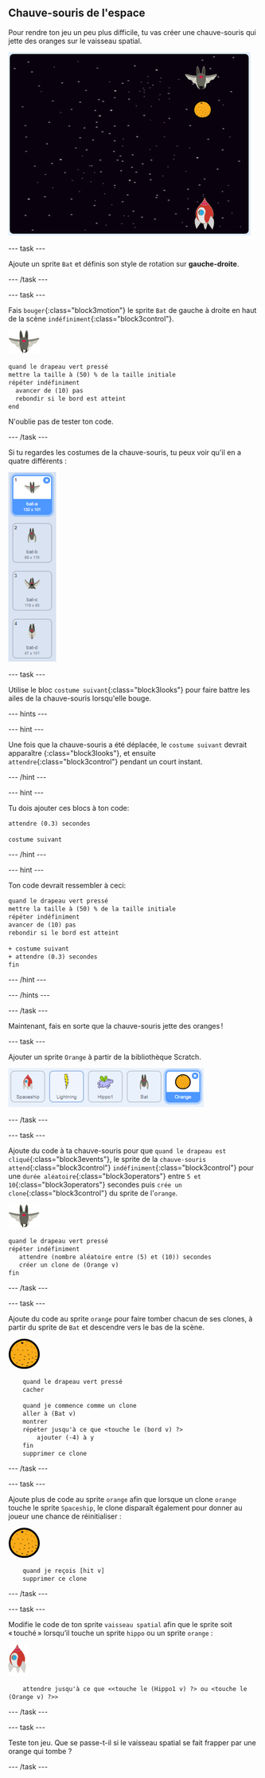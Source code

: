 ## Chauve-souris de l'espace

Pour rendre ton jeu un peu plus difficile, tu vas créer une chauve-souris qui jette des oranges sur le vaisseau spatial.

![une chauve-souris jetant une orange sur le vaisseau spatial](images/bat-oranges.png)

--- task ---

Ajoute un sprite `Bat` et définis son style de rotation sur **gauche-droite**.

--- /task ---

--- task ---

Fais `bouger`{:class="block3motion"} le sprite `Bat` de gauche à droite en haut de la scène `indéfiniment`{:class="block3control"}.

![sprite de chauve-souris](images/bat-sprite.png)

```blocks3
quand le drapeau vert pressé
mettre la taille à (50) % de la taille initiale
répéter indéfiniment 
  avancer de (10) pas
  rebondir si le bord est atteint
end
```

N'oublie pas de tester ton code.

--- /task ---

Si tu regardes les costumes de la chauve-souris, tu peux voir qu'il en a quatre différents :

![capture d'écran](images/invaders-bat-costume.png)

--- task ---

Utilise le bloc `costume suivant`{:class="block3looks"} pour faire battre les ailes de la chauve-souris lorsqu'elle bouge.

--- hints ---

--- hint ---

Une fois que la chauve-souris a été déplacée, le `costume suivant` devrait apparaître {:class="block3looks"}, et ensuite `attendre`{:class="block3control"} pendant un court instant.

--- /hint ---

--- hint ---

Tu dois ajouter ces blocs à ton code:

```blocks3
attendre (0.3) secondes

costume suivant
```

--- /hint ---

--- hint ---

Ton code devrait ressembler à ceci:

```blocks3
quand le drapeau vert pressé
mettre la taille à (50) % de la taille initiale
répéter indéfiniment
avancer de (10) pas
rebondir si le bord est atteint

+ costume suivant
+ attendre (0.3) secondes
fin
```

--- /hint ---

--- /hints ---

--- /task ---

Maintenant, fais en sorte que la chauve-souris jette des oranges !

--- task ---

Ajouter un sprite `Orange` à partir de la bibliothèque Scratch.

![capture d'écran](images/invaders-orange.png)

--- /task ---

--- task ---

Ajoute du code à ta chauve-souris pour que `quand le drapeau est cliqué`{:class="block3events"}, le sprite de la `chauve-souris` `attend`{:class="block3control"} `indéfiniment`{:class="block3control"} pour une `durée aléatoire`{:class="block3operators"} entre `5 et 10`{:class="block3operators"} secondes puis `crée un clone`{:class="block3control"} du sprite de l'`orange`.

![sprite de chauve-souris](images/bat-sprite.png)

```blocks3
quand le drapeau vert pressé
répéter indéfiniment
   attendre (nombre aléatoire entre (5) et (10)) secondes
   créer un clone de (Orange v)
fin
```

--- /task ---

--- task ---

Ajoute du code au sprite `orange` pour faire tomber chacun de ses clones, à partir du sprite de `Bat` et descendre vers le bas de la scène.

![sprite d´orange](images/orange-sprite.png)

```blocks3
    quand le drapeau vert pressé
    cacher

    quand je commence comme un clone
    aller à (Bat v)
    montrer
    répéter jusqu'à ce que <touche le (bord v) ?>
        ajouter (-4) à y
    fin
    supprimer ce clone
```

--- /task ---

--- task ---

Ajoute plus de code au sprite `orange` afin que lorsque un clone `orange` touche le sprite `Spaceship`, le clone disparaît également pour donner au joueur une chance de réinitialiser :

![sprite d´orange](images/orange-sprite.png)

```blocks3
    quand je reçois [hit v]
    supprimer ce clone
```

--- /task ---

--- task ---

Modifie le code de ton sprite `vaisseau spatial` afin que le sprite soit « touché » lorsqu’il touche un sprite `hippo` ou un sprite `orange` :

![sprite de roquette](images/rocket-sprite.png)

```blocks3
    attendre jusqu'à ce que <<touche le (Hippo1 v) ?> ou <touche le (Orange v) ?>>
```

--- /task ---

--- task ---

Teste ton jeu. Que se passe-t-il si le vaisseau spatial se fait frapper par une orange qui tombe ?

--- /task ---